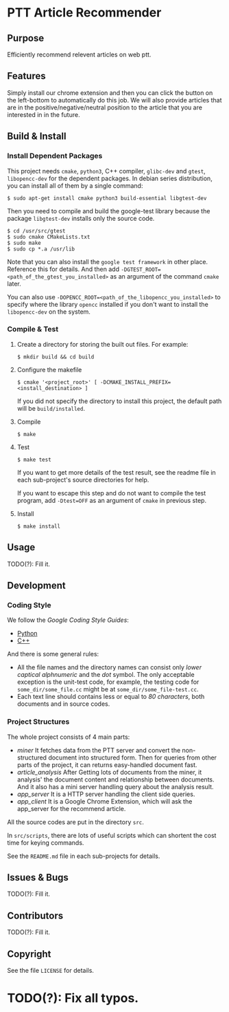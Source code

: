 # PTT Article Recommender

## Purpose

Efficiently recommend relevent articles on web ptt.


## Features

Simply install our chrome extension and then you can click the button on the left-bottom to automatically do this job.
We will also provide articles that are in the positive/negative/neutral position to the article that you are interested in in the future.


## Build & Install

### Install Dependent Packages

This project needs `cmake`, `python3`, C++ compiler, `glibc-dev` and
`gtest`, `libopencc-dev` for the dependent packages.  In debian series
distribution, you can install all of them by a single command:
```
$ sudo apt-get install cmake python3 build-essential libgtest-dev
```

Then you need to compile and build the google-test library because the
package `libgtest-dev` installs only the source code.
```
$ cd /usr/src/gtest
$ sudo cmake CMakeLists.txt
$ sudo make
$ sudo cp *.a /usr/lib
```

Note that you can also install the `google test framework` in other place.
Reference this for details. And then add
`-DGTEST_ROOT=<path_of_the_gtest_you_installed>` as an argument of the
command `cmake` later.

You can also use `-DOPENCC_ROOT=<path_of_the_libopencc_you_installed>` to
specify where the library `opencc` installed if you don't want to install
the `libopencc-dev` on the system.

### Compile & Test

1. Create a directory for storing the built out files.  For example:
   ```
   $ mkdir build && cd build
   ```
2. Configure the makefile
   ```
   $ cmake '<project_root>' [ -DCMAKE_INSTALL_PREFIX=<install_destination> ]
   ```
   If you did not specify the directory to install this project, the
   default path will be `build/installed`.

3. Compile
   ```
   $ make
   ```

4. Test
   ```
   $ make test
   ```
   If you want to get more details of the test result, see the readme file in each
   sub-project's source directories for help.
   
   If you want to escape this step and do not want to compile the test program,
   add `-Dtest=OFF` as an argument of `cmake` in previous step.

5. Install
   ```
   $ make install
   ```


## Usage

TODO(?): Fill it.


## Development

### Coding Style

We follow the *Google Coding Style Guides*:
* [Python](https://google.github.io/styleguide/pyguide.html)
* [C++](https://google.github.io/styleguide/cppguide.html)

And there is some general rules:
* All the file names and the directory names can consist only *lower captical
  alphnumeric* and the *dot* symbol.  The only acceptable exception is the
  unit-test code, for example, the testing code for `some_dir/some_file.cc`
  might be at `some_dir/some_file-test.cc`.
* Each text line should contains less or equal to *80 characters*, both
  documents and in source codes.


### Project Structures

The whole project consists of 4 main parts:
* *miner*
  It fetches data from the PTT server and convert the non-structured document
  into structured form.  Then for queries from other parts of the project,
  it can returns easy-handled document fast.
* *article_analysis*
  After Getting lots of documents from the miner, it analysis' the document
  content and relationship between documents.  And it also has a mini server
  handling query about the analysis result.
* *app_server*
  It is a HTTP server handling the client side queries.
* *app_client*
  It is a Google Chrome Extension, which will ask the app_server for the
  recommend article.

All the source codes are put in the directory `src`.

In `src/scripts`, there are lots of useful scripts which can shortent
the cost time for keying commands.

See the `README.md` file in each sub-projects for details.


## Issues & Bugs

TODO(?): Fill it.


## Contributors

TODO(?): Fill it.


## Copyright

See the file `LICENSE` for details.


# TODO(?): Fix all typos.
